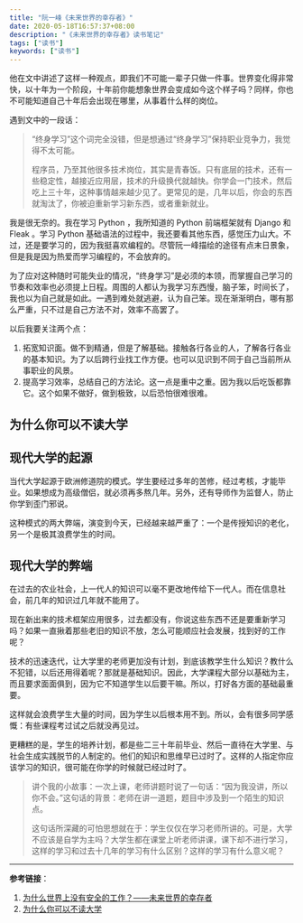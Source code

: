 ```yaml
---
title: "阮一峰《未来世界的幸存者》"
date: 2020-05-18T16:57:37+08:00
description: "《未来世界的幸存者》读书笔记"
tags: ["读书"]
keywords: ["读书"]
---
```


他在文中讲述了这样一种观点，即我们不可能一辈子只做一件事。世界变化得非常快，以十年为一个阶段，十年前你能想象世界会变成如今这个样子吗？同样，你也不可能知道自己十年后会出现在哪里，从事着什么样的岗位。

遇到文中的一段话：

> “终身学习”这个词完全没错，但是想通过“终身学习”保持职业竞争力，我觉得不太可能。
>
> 程序员，乃至其他很多技术岗位，其实是青春饭。只有底层的技术，还有一些稳定性，越接近应用层，技术的升级换代就越快。你学会一门技术，然后吃上三十年，这种事情越来越少见了。更常见的是，几年以后，你会的东西就淘汰了，你被迫重新学习新东西，或者重新就业。

我是很无奈的。我在学习 Python ，我所知道的 Python 前端框架就有 Django 和 Fleak 。学习 Python 基础语法的过程中，我还要看其他东西，感觉压力山大。不过，还是要学习的，因为我挺喜欢编程的。尽管阮一峰描绘的途径有点末日景象，但是我是因为热爱而学习编程的，不会放弃的。

为了应对这种随时可能失业的情况，“终身学习”是必须的本领，而掌握自己学习的节奏和效率也必须提上日程。周围的人都认为我学习东西慢，脑子笨，时间长了，我也以为自己就是如此。一遇到难处就逃避，认为自己笨。现在渐渐明白，哪有那么严重，只不过是自己方法不对，效率不高罢了。

以后我要关注两个点：

1. 拓宽知识面。做不到精通，但是了解基础。接触各行各业的人，了解各行各业的基本知识。为了以后跨行业找工作方便。也可以见识到不同于自己当前所从事职业的风景。
2. 提高学习效率，总结自己的方法论。这一点是重中之重。因为我以后吃饭都靠它。这个如果不做好，做到极致，以后恐怕很难很难。

## 为什么你可以不读大学

## 现代大学的起源

当代大学起源于欧洲修道院的模式。学生要经过多年的苦修，经过考核，才能毕业。如果想成为高级僧侣，就必须再多熬几年。另外，还有导师作为监督人，防止你学到歪门邪说。

这种模式的两大弊端，演变到今天，已经越来越严重了：一个是传授知识的老化，另一个是极其浪费学生的时间。

## 现代大学的弊端

在过去的农业社会，上一代人的知识可以毫不更改地传给下一代人。而在信息社会，前几年的知识过几年就不能用了。

现在新出来的技术框架应用很多，过去都没有，你说这些东西不还是要重新学习吗？如果一直揪着那些老旧的知识不放，怎么可能顺应社会发展，找到好的工作呢？

技术的迅速迭代，让大学里的老师更加没有计划，到底该教学生什么知识？教什么不犯错，以后还用得着呢？那就是基础知识。因此，大学课程大部分以基础为主，而且要求面面俱到，因为它不知道学生以后要干嘛。所以，打好各方面的基础最重要。

这样就会浪费学生大量的时间，因为学生以后根本用不到。所以，会有很多同学感慨：有些课程考过试之后就没再见过。

更糟糕的是，学生的培养计划，都是些二三十年前毕业、然后一直待在大学里、与社会生成实践脱节的人制定的。他们的知识和思维早已过时了。这样的人指定你应该学习的知识，很可能在你学的时候就已经过时了。

> 讲个我的小故事：一次上课，老师讲题时说了一句话：“因为我没讲，所以你不会。”这句话的背景：老师在讲一道题，题目中涉及到一个陌生的知识点。
>
> 这句话所深藏的可怕思想就在于：学生仅仅在学习老师所讲的。可是，大学不应该是自学为主吗？大学生都在课堂上听老师讲课，课下却不进行学习，这样的学习和过去十几年的学习有什么区别？这样的学习有什么意义呢？

---

**参考链接**：

1. [为什么世界上没有安全的工作？——未来世界的幸存者](http://www.ruanyifeng.com/survivor/collapse/safe-job.html)
2. [为什么你可以不读大学](https://www.ruanyifeng.com/survivor/collapse/university.html)

